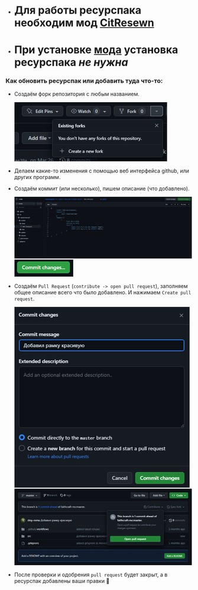 - # Для работы ресурспака необходим мод [CitResewn](https://modrinth.com/mod/cit-resewn/versions)
- # При установке [мода](https://github.com/qwertied/qwertied_rp_mod) установка ресурспака ***не нужна***


### Как обновить ресурспак или добавить туда что-то:

- Создаём форк репозитория с любым названием.

  <img src=".github/readme/img.png">

- Делаем какие-то изменения с помощью веб интерфейса github, или других программ.

- Создаём коммит (или несколько), пишем описание (что добавлено).

  <img src=".github/readme/img1.png">

  <img src=".github/readme/img2.png">

- Создаём `Pull Request` (`contribute -> open pull request`), заполняем общее описание всего что было добавлено. И
  нажимаем `Create pull request`.

  <img src=".github/readme/img3.png">

  <img src=".github/readme/img4.png">

- После проверки и одобрения `pull request` будет закрыт, а в ресурспак добавлены ваши правки 🥳
